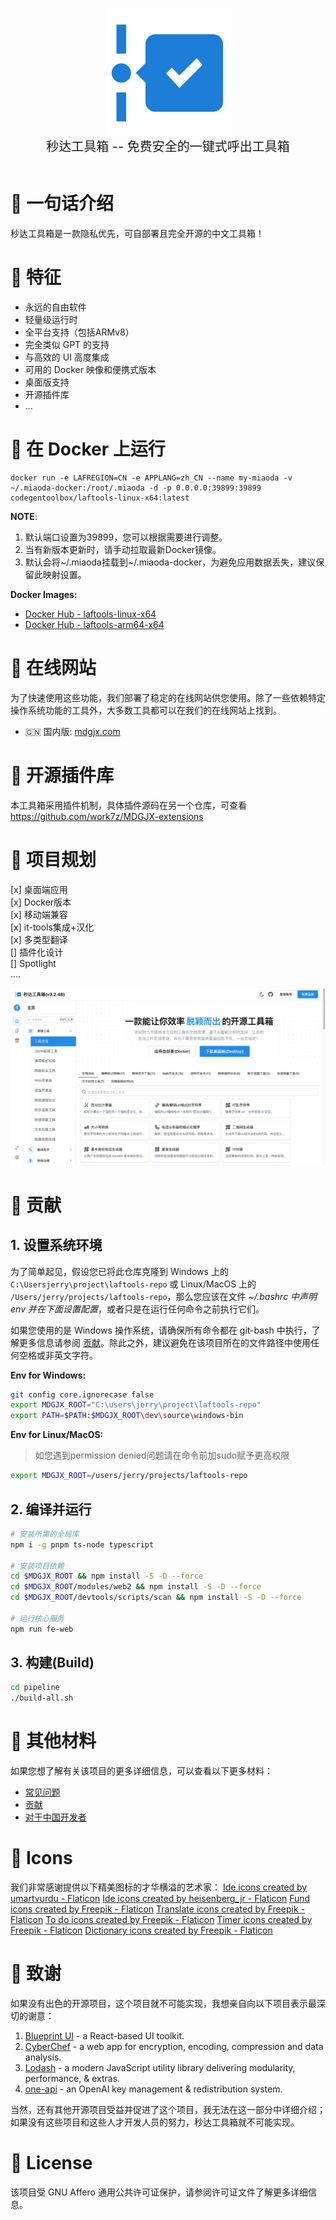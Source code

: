 <p align="center">
<img width="203" src="./modules/web/src/favicon.png" alt="favicon.png">
<br>
<span style="font-size:20px">秒达工具箱 -- 免费安全的一键式呼出工具箱
</span>
<br><br>
</p>

# 🔮 一句话介绍

秒达工具箱是一款隐私优先，可自部署且完全开源的中文工具箱！

# 💌 特征

- 永远的自由软件
- 轻量级运行时
- 全平台支持（包括ARMv8）
- 完全类似 GPT 的支持
- 与高效的 UI 高度集成
- 可用的 Docker 映像和便携式版本
- 桌面版支持
- 开源插件库
- ...

# 🚀 在 Docker 上运行


```
docker run -e LAFREGION=CN -e APPLANG=zh_CN --name my-miaoda -v ~/.miaoda-docker:/root/.miaoda -d -p 0.0.0.0:39899:39899 codegentoolbox/laftools-linux-x64:latest
```

**NOTE**:

1. 默认端口设置为39899，您可以根据需要进行调整。
2. 当有新版本更新时，请手动拉取最新Docker镜像。
3. 默认会将~/.miaoda挂载到~/.miaoda-docker，为避免应用数据丢失，建议保留此映射设置。


**Docker Images:**

- [Docker Hub - laftools-linux-x64](https://hub.docker.com/r/codegentoolbox/laftools-linux-x64)
- [Docker Hub - laftools-arm64-x64](https://hub.docker.com/r/codegentoolbox/laftools-arm64-x64)

# 🔗 在线网站

为了快速使用这些功能，我们部署了稳定的在线网站供您使用。除了一些依赖特定操作系统功能的工具外，大多数工具都可以在我们的在线网站上找到。

- 🇨🇳 国内版: [mdgjx.com](https://mdgjx.com)


# 🚄 开源插件库

本工具箱采用插件机制，具体插件源码在另一个仓库，可查看 https://github.com/work7z/MDGJX-extensions

# 🌠 项目规划

[x] 桌面端应用       
[x] Docker版本  
[x] 移动端兼容    
[x] it-tools集成+汉化    
[x] 多类型翻译  
[] 插件化设计    
[] Spotlight   
....


![](./docs/imgs/portal.png)



# 🌠 贡献

## 1. 设置系统环境

为了简单起见，假设您已将此仓库克隆到 Windows 上的 `C:\Usersjerry\project\laftools-repo` 或 Linux/MacOS 上的 `/Users/jerry/projects/laftools-repo`，那么您应该在文件 **~/.bashrc* 中声明 env 并在下面设置配置*，或者只是在运行任何命令之前执行它们。

如果您使用的是 Windows 操作系统，请确保所有命令都在 git-bash 中执行，了解更多信息请参阅 [贡献](/docs/zh_CN/CONTRIBUTION.md)。除此之外，建议避免在该项目所在的文件路径中使用任何空格或非英文字符。

**Env for Windows:**

```bash
git config core.ignorecase false
export MDGJX_ROOT="C:\users\jerry\project\laftools-repo"
export PATH=$PATH:$MDGJX_ROOT\dev\source\windows-bin
```

**Env for Linux/MacOS:**

> 如您遇到permission denied问题请在命令前加sudo赋予更高权限

```bash
export MDGJX_ROOT=/users/jerry/projects/laftools-repo
```

## 2. 编译并运行

```bash
# 安装所需的全局库
npm i -g pnpm ts-node typescript

# 安装项目依赖
cd $MDGJX_ROOT && npm install -S -D --force
cd $MDGJX_ROOT/modules/web2 && npm install -S -D --force
cd $MDGJX_ROOT/devtools/scripts/scan && npm install -S -D --force

# 运行核心服务
npm run fe-web

```

## 3. 构建(Build)

```bash
cd pipeline
./build-all.sh
```

# 📑 其他材料

如果您想了解有关该项目的更多详细信息，可以查看以下更多材料：

- [常见问题](/docs/zh_CN/FAQ.md)
- [贡献](/docs/zh_CN/CONTRIBUTION.md)
- [对于中国开发者](/devtools/notes/common/issues.md)

# 💐 Icons

我们非常感谢提供以下精美图标的才华横溢的艺术家：
<a href="https://www.flaticon.com/free-icons/ide" title="ide icons">Ide icons created by umartvurdu - Flaticon</a>
<a href="https://www.flaticon.com/free-icons/ide" title="ide icons">Ide icons created by heisenberg_jr - Flaticon</a>
<a href="https://www.flaticon.com/free-icons/fund" title="fund icons">Fund icons created by Freepik - Flaticon</a>
<a href="https://www.flaticon.com/free-icons/translate" title="translate icons">Translate icons created by Freepik - Flaticon</a>
<a href="https://www.flaticon.com/free-icons/to-do" title="to do icons">To do icons created by Freepik - Flaticon</a>
<a href="https://www.flaticon.com/free-icons/timer" title="timer icons">Timer icons created by Freepik - Flaticon</a>
<a href="https://www.flaticon.com/free-icons/dictionary" title="dictionary icons">Dictionary icons created by Freepik - Flaticon</a>

# 🙏 致谢

如果没有出色的开源项目，这个项目就不可能实现，我想亲自向以下项目表示最深切的谢意：

1. [Blueprint UI](https://blueprintjs.com/) - a React-based UI toolkit.
2. [CyberChef](https://github.com/gchq/CyberChef/tree/master) - a web app for encryption, encoding, compression and data analysis.
3. [Lodash](https://github.com/lodash/lodash) - a modern JavaScript utility library delivering modularity, performance, & extras.
4. [one-api](https://github.com/songquanpeng/one-api) - an OpenAI key management & redistribution system.

当然，还有其他开源项目受益并促进了这个项目，我无法在这一部分中详细介绍；如果没有这些项目和这些人才开发人员的努力，秒达工具箱就不可能实现。

# 🪪 License

该项目受 GNU Affero 通用公共许可证保护，请参阅许可证文件了解更多详细信息。
